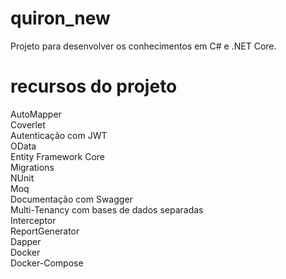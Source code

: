 # quiron_new
Projeto para desenvolver os conhecimentos em C# e .NET Core.

# recursos do projeto
AutoMapper<br>
Coverlet<br>
Autenticação com JWT<br>
OData<br>
Entity Framework Core<br>
Migrations<br>
NUnit<br>
Moq<br>
Documentação com Swagger<br>
Multi-Tenancy com bases de dados separadas<br>
Interceptor<br>
ReportGenerator<br>
Dapper<br>
Docker<br>
Docker-Compose